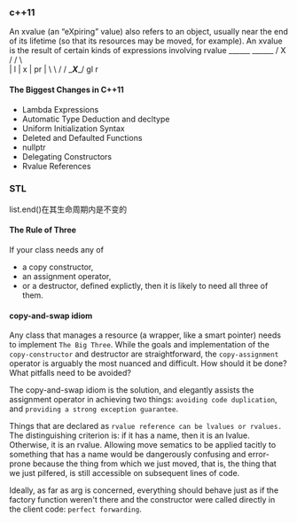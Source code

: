 ### c++11
An xvalue (an “eXpiring” value) also refers to an object, usually near the end of its lifetime (so that its resources may be moved, for example). An xvalue is the result of certain kinds of expressions involving rvalue
    ______ ______
   /      X      \
  /      / \      \
 |   l  | x |  pr  |
  \      \ /      /
   \______X______/
       gl    r

#### The Biggest Changes in C++11
- Lambda Expressions
- Automatic Type Deduction and decltype
- Uniform Initialization Syntax
- Deleted and Defaulted Functions
- nullptr
- Delegating Constructors
- Rvalue References

### STL
list.end()在其生命周期内是不变的

#### The Rule of Three
If your class needs any of
- a copy constructor,
- an assignment operator,
- or a destructor,
defined explictly, then it is likely to need all three of them.

#### copy-and-swap idiom
Any class that manages a resource (a wrapper, like a smart pointer) needs to implement `The Big Three`. While the goals and implementation of the `copy-constructor` and destructor are straightforward, the `copy-assignment` operator is arguably the most nuanced and difficult. How should it be done? What pitfalls need to be avoided?

The copy-and-swap idiom is the solution, and elegantly assists the assignment operator in achieving two things: `avoiding code duplication`, and `providing a strong exception guarantee`.

Things that are declared as `rvalue reference can be lvalues or rvalues.` The distinguishing criterion is: if it has a name, then it is an lvalue. Otherwise, it is an rvalue.
Allowing move sematics to be applied tacitly to something that has a name would be dangerously confusing and error-prone because the thing from which we just moved, that is, the thing that we just pilfered, is still accessible on subsequent lines of code.

Ideally, as far as arg is concerned, everything should behave just as if the factory function weren't there and the constructor were called directly in the client code: `perfect forwarding`.

